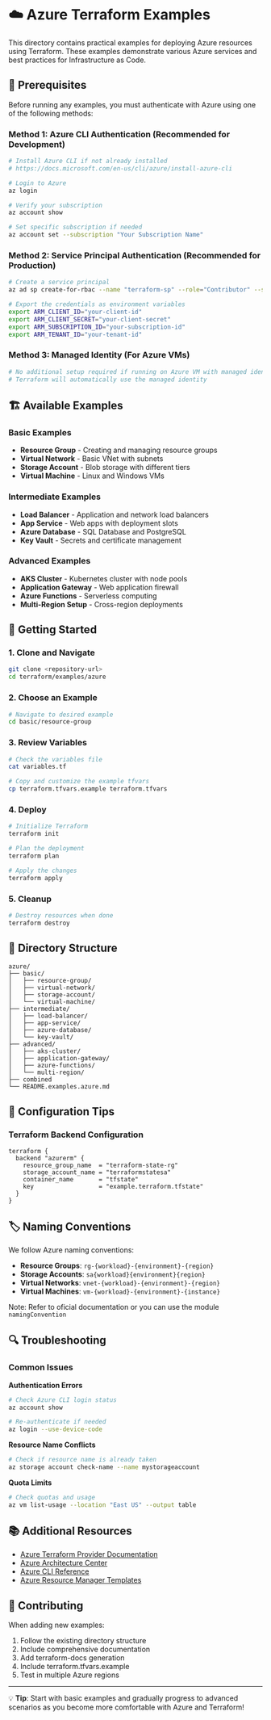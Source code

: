 # ☁️ Azure Terraform Examples

This directory contains practical examples for deploying Azure resources using Terraform. These examples demonstrate various Azure services and best practices for Infrastructure as Code.

## 🔐 Prerequisites

Before running any examples, you must authenticate with Azure using one of the following methods:

### Method 1: Azure CLI Authentication (Recommended for Development)
```bash
# Install Azure CLI if not already installed
# https://docs.microsoft.com/en-us/cli/azure/install-azure-cli

# Login to Azure
az login

# Verify your subscription
az account show

# Set specific subscription if needed
az account set --subscription "Your Subscription Name"
```

### Method 2: Service Principal Authentication (Recommended for Production)
```bash
# Create a service principal
az ad sp create-for-rbac --name "terraform-sp" --role="Contributor" --scopes="/subscriptions/SUBSCRIPTION_ID"

# Export the credentials as environment variables
export ARM_CLIENT_ID="your-client-id"
export ARM_CLIENT_SECRET="your-client-secret"
export ARM_SUBSCRIPTION_ID="your-subscription-id"
export ARM_TENANT_ID="your-tenant-id"
```

### Method 3: Managed Identity (For Azure VMs)
```bash
# No additional setup required if running on Azure VM with managed identity
# Terraform will automatically use the managed identity
```

## 🏗️ Available Examples

### Basic Examples
- **Resource Group** - Creating and managing resource groups
- **Virtual Network** - Basic VNet with subnets
- **Storage Account** - Blob storage with different tiers
- **Virtual Machine** - Linux and Windows VMs

### Intermediate Examples
- **Load Balancer** - Application and network load balancers
- **App Service** - Web apps with deployment slots
- **Azure Database** - SQL Database and PostgreSQL
- **Key Vault** - Secrets and certificate management

### Advanced Examples
- **AKS Cluster** - Kubernetes cluster with node pools
- **Application Gateway** - Web application firewall
- **Azure Functions** - Serverless computing
- **Multi-Region Setup** - Cross-region deployments

## 🚀 Getting Started

### 1. Clone and Navigate
```bash
git clone <repository-url>
cd terraform/examples/azure
```

### 2. Choose an Example
```bash
# Navigate to desired example
cd basic/resource-group
```

### 3. Review Variables
```bash
# Check the variables file
cat variables.tf

# Copy and customize the example tfvars
cp terraform.tfvars.example terraform.tfvars
```

### 4. Deploy
```bash
# Initialize Terraform
terraform init

# Plan the deployment
terraform plan

# Apply the changes
terraform apply
```

### 5. Cleanup
```bash
# Destroy resources when done
terraform destroy
```

## 📁 Directory Structure

```
azure/
├── basic/
│   ├── resource-group/
│   ├── virtual-network/
│   ├── storage-account/
│   └── virtual-machine/
├── intermediate/
│   ├── load-balancer/
│   ├── app-service/
│   ├── azure-database/
│   └── key-vault/
├── advanced/
│   ├── aks-cluster/
│   ├── application-gateway/
│   ├── azure-functions/
│   └── multi-region/
├── combined
└── README.examples.azure.md
```

## 🔧 Configuration Tips

### Terraform Backend Configuration
```hcl
terraform {
  backend "azurerm" {
    resource_group_name  = "terraform-state-rg"
    storage_account_name = "terraformstatesa"
    container_name       = "tfstate"
    key                  = "example.terraform.tfstate"
  }
}
```

## 🏷️ Naming Conventions

We follow Azure naming conventions:
- **Resource Groups**: `rg-{workload}-{environment}-{region}`
- **Storage Accounts**: `sa{workload}{environment}{region}`
- **Virtual Networks**: `vnet-{workload}-{environment}-{region}`
- **Virtual Machines**: `vm-{workload}-{environment}-{instance}`

Note: Refer to oficial documentation or you can use the module `namingConvention`

## 🔍 Troubleshooting

### Common Issues

**Authentication Errors**
```bash
# Check Azure CLI login status
az account show

# Re-authenticate if needed
az login --use-device-code
```

**Resource Name Conflicts**
```bash
# Check if resource name is already taken
az storage account check-name --name mystorageaccount
```

**Quota Limits**
```bash
# Check quotas and usage
az vm list-usage --location "East US" --output table
```

## 📚 Additional Resources

- [Azure Terraform Provider Documentation](https://registry.terraform.io/providers/hashicorp/azurerm/latest/docs)
- [Azure Architecture Center](https://docs.microsoft.com/en-us/azure/architecture/)
- [Azure CLI Reference](https://docs.microsoft.com/en-us/cli/azure/)
- [Azure Resource Manager Templates](https://docs.microsoft.com/en-us/azure/azure-resource-manager/)

## 🤝 Contributing

When adding new examples:
1. Follow the existing directory structure
2. Include comprehensive documentation
3. Add terraform-docs generation
4. Include terraform.tfvars.example
5. Test in multiple Azure regions

---

💡 **Tip**: Start with basic examples and gradually progress to advanced scenarios as you become more comfortable with Azure and Terraform! 